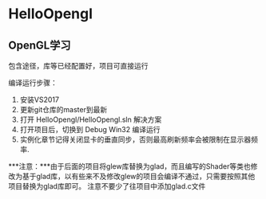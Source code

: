 ﻿# HelloOpengl
## OpenGL学习
包含途径，库等已经配置好，项目可直接运行

编译运行步骤：

1. 安装VS2017
2. 更新git仓库的master到最新
3. 打开 HelloOpengl/HelloOpengl.sln 解决方案
4. 打开项目后，切换到 Debug Win32 编译运行
5. 实例化章节记得关闭显卡的垂直同步，否则最高刷新频率会被限制在显示器频率.



***注意：***由于后面的项目将glew库替换为glad，而且编写的Shader等类也修改为基于glad库，以有些来不及修改glew的项目会编译不通过，只需要按照其他项目替换为glad库即可。
注意不要少了往项目中添加glad.c文件
